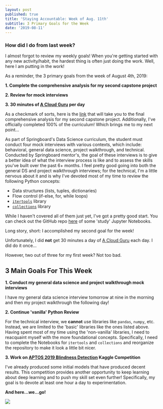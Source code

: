 ```yaml
---
layout: post
published: true
title: 'Staying Accountable: Week of Aug. 11th'
subtitle: 3 Primary Goals for the Week
date: '2019-08-11'
---
```

### How did I do from last week?

I almost forgot to review my weekly goals! When you're getting started with any new activity/habit, the hardest thing is often just doing the work. Well, here I am putting in the work! 

As a reminder, the 3 primary goals from the week of August 4th, 2019:

__1. Complete the comprehensive analysis for my second capstone project__

__2. Review for mock interviews__

__3. 30 minutes of [A Cloud Guru](https://acloud.guru/) per day__

As a checkmark of sorts, here is the [link](https://github.com/Jearny58/Springboard-DS-Portfolio/blob/master/capstone_2/reports/final_report.pdf) that will take you to the final comprehensive analysis for my second capstone project. Additionally, I've officially completed 100% of the curriculum! Which brings me to my next point...

As part of Springboard's Data Science curriculum, the student must conduct four mock interviews with various contexts, which include: behavioral, general data science, project walkthrough, and technical. Conducted by Springboard mentor's, the goal of these interviews is to give a better idea of what the interview process is like and to assess the skills you've built over the past 6+ months. I feel pretty good going into both the general DS and project walkthrough interviews; for the technical, I'm a little nervous about it and is why I've devoted most of my time to review the following Python concepts:

- Data structures (lists, tuples, dictionaries)
- Flow control (if-else, for, while loops)
- [`itertools`](https://pymotw.com/3/itertools/) library
- [`collections`](https://pymotw.com/3/collections/) library

While I haven't covered all of them just yet, I've got a pretty good start. You can check out the GitHub repo [here](https://github.com/Jearny58/Springboard-DS-Portfolio/tree/master/unit17-take-home-challenges/technical_interview_review/data_structures) of some 'study' Jupyter Notebooks.

Long story, short: I accomplished my second goal for the week! 

Unfortunately, I did **not** get 30 minutes a day of [A Cloud Guru](https://acloud.guru/) each day. I did do it once...

However, two out of three for my first week? Not too bad. 

## 3 Main Goals For This Week

__1. Conduct my general data science and project walkthrough mock interviews__

I have my general data science interview tomorrow at nine in the morning and then my project walkthrough the following day! 

__2. Continue 'vanilla' Python Review__

For the technical interview, we **cannot** use libraries like `pandas`, `numpy`, etc. Instead, we are limited to the 'basic' libraries like the ones listed above. Having spent most of my time using the 'non-vanilla' libraries, I need to reacquaint myself with the more foundational concepts. Specifically, I need to complete the Notebooks for `itertools` and `collections` and reorganize the repository to make it look a little bit nicer. 

__3. Work on [APTOS 2019 Blindness Detection](https://www.kaggle.com/c/aptos2019-blindness-detection) Kaggle Competition__

I've already produced some initial models that have produced decent results. This competition provides another opportunity to keep learning about deep learning and to push my skill set even further! Specifically, my goal is to devote at least one hour a day to experimentation.

__And here...we...go!__


![](/img/the_joker_here_we_go.gif)